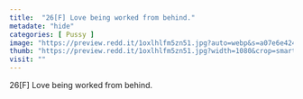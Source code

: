 ```yaml
---
title:  "26[F] Love being worked from behind."
metadate: "hide"
categories: [ Pussy ]
image: "https://preview.redd.it/1oxlhlfm5zn51.jpg?auto=webp&s=a07e6e424e533fcd000667d491d2718fddd489c0"
thumb: "https://preview.redd.it/1oxlhlfm5zn51.jpg?width=1080&crop=smart&auto=webp&s=a510edb90b5c0d47e4d1c315d32cd385ab221ba5"
visit: ""
---
```

26[F] Love being worked from behind.
